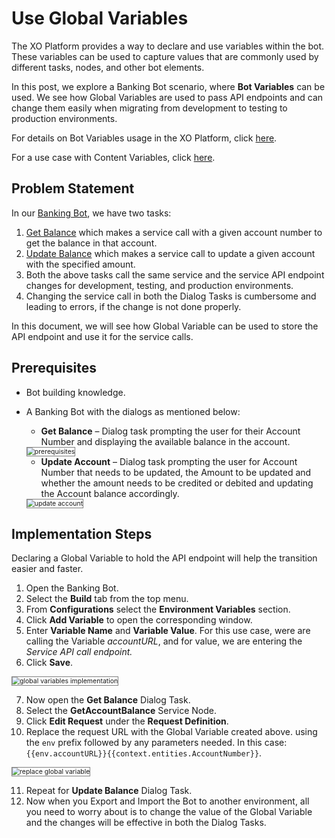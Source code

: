 # Use Global Variables

The XO Platform provides a way to declare and use variables within the bot. These variables can be used to capture values that are commonly used by different tasks, nodes, and other bot elements.

In this post, we explore a Banking Bot scenario, where **Bot Variables** can be used. We see how Global Variables are used to pass API endpoints and can change them easily when migrating from development to testing to production environments.

For details on Bot Variables usage in the XO Platform, click <a href="https://developer.kore.ai/docs/bots/bot-settings/bot-management/using-bot-variables/" target="_blank">here</a>.

For a use case with Content Variables, click <a href="https://developer.kore.ai/docs/bots/how-tos/how-to-use-content-variables/" target="_blank">here</a>.

## Problem Statement

In our <a href="https://developer.kore.ai/docs/bots/how-tos/creating-a-banking-bot/" target="_blank">Banking Bot</a>, we have two tasks:

1. <a href="https://developer.kore.ai/docs/bots/how-tos/creating-a-banking-bot/#Get_Balance_Intent" target="_blank">Get Balance</a> which makes a service call with a given account number to get the balance in that account.
2. <a href="https://developer.kore.ai/docs/bots/how-tos/banking-bot-update-balance/" target="_blank">Update Balance</a> which makes a service call to update a given account with the specified amount.
3. Both the above tasks call the same service and the service API endpoint changes for development, testing, and production environments.
4. Changing the service call in both the Dialog Tasks is cumbersome and leading to errors, if the change is not done properly.

In this document, we will see how Global Variable can be used to store the API endpoint and use it for the service calls.

## Prerequisites

* Bot building knowledge.
* A Banking Bot with the dialogs as mentioned below:
    * **Get Balance** – Dialog task prompting the user for their Account Number and displaying the available balance in the account.
    <img src="../images/global-variables-prerequisites.png" alt="prerequisites" title="prerequisites" style="border: 1px solid gray; zoom:75%;">

    * **Update Account** – Dialog task prompting the user for Account Number that needs to be updated, the Amount to be updated and whether the amount needs to be credited or debited and updating the Account balance accordingly.
    <img src="../images/global-variables-update-account.png" alt="update account" title="update account" style="border: 1px solid gray; zoom:75%;">

## Implementation Steps

Declaring a Global Variable to hold the API endpoint will help the transition easier and faster.

1. Open the Banking Bot.
2. Select the **Build** tab from the top menu.
3. From **Configurations** select the **Environment Variables** section.
4. Click **Add Variable** to open the corresponding window.
5. Enter **Variable Name** and **Variable Value**. For this use case, were are calling the Variable _accountURL_, and for value, we are entering the _Service API call endpoint._
6. Click **Save**.
<img src="../images/global-variables-overview.png" alt="global variables implementation" title="global variables implementation" style="border: 1px solid gray; zoom:75%;">

7. Now open the **Get Balance** Dialog Task.
8. Select the **GetAccountBalance** Service Node.
9. Click **Edit Request** under the **Request Definition**.
10. Replace the request URL with the Global Variable created above. using the `env` prefix followed by any parameters needed. In this case: 
<code>{{env.accountURL}}{{context.entities.AccountNumber}}</code>.
<img src="../images/replace-request-url-global-variable.png" alt="replace global variable" title="replace global variable" style="border: 1px solid gray; zoom:75%;">

11. Repeat for **Update Balance** Dialog Task.
12. Now when you Export and Import the Bot to another environment, all you need to worry about is to change the value of the Global Variable and the changes will be effective in both the Dialog Tasks.